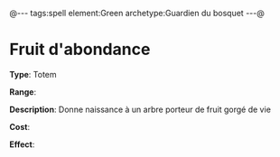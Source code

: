 @---
tags:spell
element:Green
archetype:Guardien du bosquet
---@

# Fruit d'abondance

**Type**:
Totem

**Range**:

**Description**:
Donne naissance à un arbre porteur de fruit gorgé de vie

**Cost**:

**Effect**:
